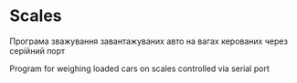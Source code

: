 # Scales

Програма зважування завантажуваних авто на вагах керованих через серійний порт

Program for weighing loaded cars on scales controlled via serial port
